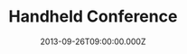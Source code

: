 ---
title: "Handheld Conference"
venue: "The Welsh Millennium Centre"
date: 2013-09-26T09:00:00.000Z
permalink: /almanac/events/2013-09-26-handheld/index.html
poster: https://cdn.rknight.me/almanac/live/handheld.png
lat: 51.4648
long: 3.1632
---